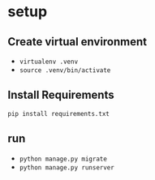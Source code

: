 # setup

## Create virtual environment
- `virtualenv .venv`
- `source .venv/bin/activate`

## Install Requirements
`pip install requirements.txt`


 ## run
 - `python manage.py migrate`
 - `python manage.py runserver`